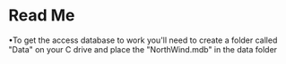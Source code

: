 # Read Me
•To get the access database to work you'll need to create a folder called "Data" on your C drive and place the "NorthWind.mdb" in the data folder
